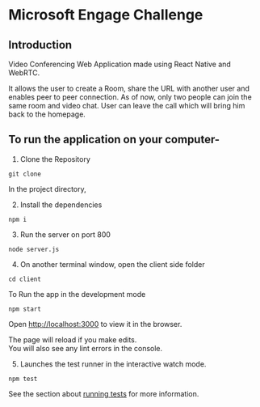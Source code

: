 # Microsoft Engage Challenge

## Introduction
Video Conferencing Web Application made using React Native and WebRTC.

It allows the user to create a Room, share the URL with another user and enables peer to peer connection. As of now, only two people can join the same room and video chat.
User can leave the call which will bring him back to the homepage.

## To run the application on your computer-

1. Clone the Repository
```
git clone 
```

In the project directory,

2. Install the dependencies
```
npm i
```

3. Run the server on port 800
```
node server.js
```

4. On another terminal window, open the client side folder
```
cd client
```
To Run the app in the development mode
```
npm start
```

Open [http://localhost:3000](http://localhost:3000) to view it in the browser.

The page will reload if you make edits.\
You will also see any lint errors in the console.

5. Launches the test runner in the interactive watch mode.
```
npm test
```
See the section about [running tests](https://facebook.github.io/create-react-app/docs/running-tests) for more information.
